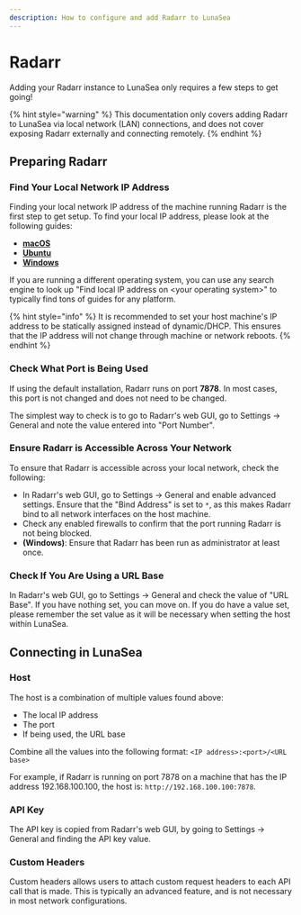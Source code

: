 ```yaml
---
description: How to configure and add Radarr to LunaSea
---
```


# Radarr

Adding your Radarr instance to LunaSea only requires a few steps to get going!

{% hint style="warning" %}
This documentation only covers adding Radarr to LunaSea via local network (LAN) connections, and does not cover exposing Radarr externally and connecting remotely.
{% endhint %}

## Preparing Radarr

### Find Your Local Network IP Address

Finding your local network IP address of the machine running Radarr is the first step to get setup. To find your local IP address, please look at the following guides:

* [**macOS**](https://osxdaily.com/2010/11/21/find-ip-address-mac/)
* [**Ubuntu**](https://ubuntuhandbook.org/index.php/2020/07/find-ip-address-ubuntu-20-04/)
* [**Windows**](https://support.microsoft.com/en-us/windows/find-your-ip-address-f21a9bbc-c582-55cd-35e0-73431160a1b9)

If you are running a different operating system, you can use any search engine to look up "Find local IP address on \<your operating system>" to typically find tons of guides for any platform.

{% hint style="info" %}
It is recommended to set your host machine's IP address to be statically assigned instead of dynamic/DHCP. This ensures that the IP address will not change through machine or network reboots.
{% endhint %}

### Check What Port is Being Used

If using the default installation, Radarr runs on port **7878**. In most cases, this port is not changed and does not need to be changed.

The simplest way to check is to go to Radarr's web GUI, go to Settings -> General and note the value entered into "Port Number".

### Ensure Radarr is Accessible Across Your Network

To ensure that Radarr is accessible across your local network, check the following:

* In Radarr's web GUI, go to Settings -> General and enable advanced settings. Ensure that the "Bind Address" is set to `*`, as this makes Radarr bind to all network interfaces on the host machine.
* Check any enabled firewalls to confirm that the port running Radarr is not being blocked.
* **(Windows)**: Ensure that Radarr has been run as administrator at least once.

### Check If You Are Using a URL Base

In Radarr's web GUI, go to Settings -> General and check the value of "URL Base". If you have nothing set, you can move on. If you do have a value set, please remember the set value as it will be necessary when setting the host within LunaSea.

## Connecting in LunaSea

### Host

The host is a combination of multiple values found above:

* The local IP address
* The port
* If being used, the URL base

Combine all the values into the following format: `<IP address>:<port>/<URL base>`

For example, if Radarr is running on port 7878 on a machine that has the IP address 192.168.100.100, the host is: `http://192.168.100.100:7878`.

### API Key

The API key is copied from Radarr's web GUI, by going to Settings -> General and finding the API key value.

### Custom Headers

Custom headers allows users to attach custom request headers to each API call that is made. This is typically an advanced feature, and is not necessary in most network configurations.
